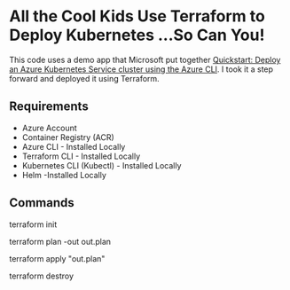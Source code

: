 # All the Cool Kids Use Terraform to Deploy Kubernetes ...So Can You! #

This code uses a demo app that Microsoft put together [Quickstart: Deploy an Azure Kubernetes Service cluster using the Azure CLI](https://docs.microsoft.com/en-us/azure/aks/kubernetes-walkthrough). I took it a step forward and deployed it using Terraform.


## Requirements ##

* Azure Account
* Container Registry (ACR)
* Azure CLI - Installed Locally
* Terraform CLI - Installed Locally
* Kubernetes CLI (Kubectl) - Installed Locally
* Helm -Installed Locally

## Commands ##

terraform init 

terraform plan -out out.plan

terraform apply "out.plan"

terraform destroy
